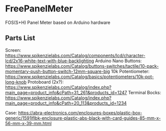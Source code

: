 # FreePanelMeter
FOS(S+H) Panel Meter based on Arduino hardware

## Parts List
Screen: https://www.spikenzielabs.com/Catalog/components/lcd/character-lcd/2x16-white-text-with-blue-backlighting
Arduino Nano
Buttons: https://www.spikenzielabs.com/Catalog/buttons-switches/tactile/10-pack-momentary-push-button-switch-12mm-square-big
10k Potentiometer: https://www.spikenzielabs.com/Catalog/basics/potentiometers/10k-pot-long-knob
Protoboard (2x?): https://www.spikenzielabs.com/Catalog/index.php?main_page=product_info&cPath=31_261&products_id=1247
Terminal Bocks: https://www.spikenzielabs.com/Catalog/index.php?main_page=product_info&cPath=20_113&products_id=1234


Case: https://abra-electronics.com/enclosures-boxes/plastic-box-generic/1591lflbk-enclosure-plastic-abs-black-with-card-guides-85-mm-x-56-mm-x-39-mm.html

